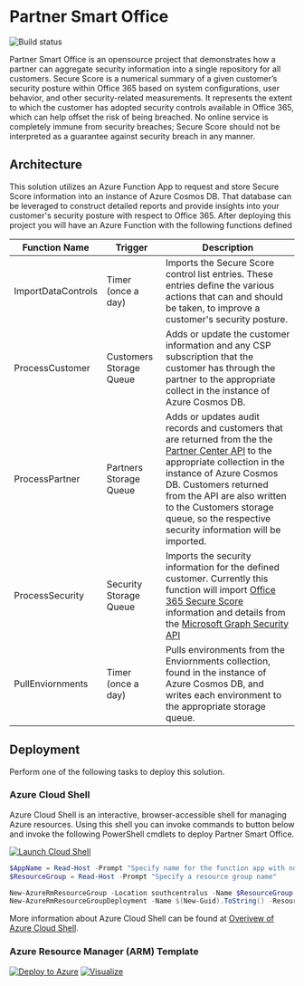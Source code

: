 # Partner Smart Office

![Build status](https://usocp.visualstudio.com/_apis/public/build/definitions/24f32206-cfd5-40e6-940d-0b99368492b0/11/badge)

Partner Smart Office is an opensource project that demonstrates how a partner can aggregate security information into a single repository for all customers. Secure Score is a numerical summary of a given customer’s security posture within Office 365 based on system configurations, user behavior, and other security-related measurements. It represents the extent to which the customer has adopted security controls available in Office 365, which can help offset the risk of being breached. No online service is completely immune from security breaches; Secure Score should not be interpreted as a guarantee against security breach in any manner.

## Architecture

This solution utilizes an Azure Function App to request and store Secure Score information into an instance of Azure Cosmos DB. That database can be leveraged to construct detailed reports and provide insights into your customer's security posture with respect to Office 365. After deploying this project you will have an Azure Function with the following functions defined

| Function Name      | Trigger                 | Description |
| ------------------ | ----------------------- | ----------- |
| ImportDataControls | Timer (once a day)      | Imports the Secure Score control list entries. These entries define the various actions that can and should be taken, to improve a customer's security posture. |
| ProcessCustomer    | Customers Storage Queue | Adds or update the customer information and any CSP subscription that the customer has through the partner to the appropriate collect in the instance of Azure Cosmos DB. |
| ProcessPartner   | Partners Storage Queue    | Adds or updates audit records and customers that are returned from the the [Partner Center API](https://docs.microsoft.com/en-us/partner-center/develop/scenarios) to the appropriate collection in the instance of Azure Cosmos DB. Customers returned from the API are also written to the Customers storage queue, so the respective security information will be imported. |
| ProcessSecurity    | Security Storage Queue  | Imports the security information for the defined customer. Currently this function will import [Office 365 Secure Score](https://support.office.com/article/introducing-the-office-365-secure-score-c9e7160f-2c34-4bd0-a548-5ddcc862eaef) information and details from the [Microsoft Graph Security API](https://www.microsoft.com/security/intelligence-security-api) |
| PullEnviornments   | Timer (once a day)      | Pulls environments from the Enviornments collection, found in the instance of Azure Cosmos DB, and writes each environment to the appropriate storage queue. |

## Deployment

Perform one of the following tasks to deploy this solution.

### Azure Cloud Shell

Azure Cloud Shell is an interactive, browser-accessible shell for managing Azure resources. Using this shell you can invoke commands to  button below and invoke the following PowerShell cmdlets to deploy Partner Smart Office.

[![Launch Cloud Shell](https://shell.azure.com/images/launchcloudshell.png "Launch Azure Cloud Shell")](https://shell.azure.com)

```powershell
$AppName = Read-Host -Prompt "Specify name for the function app with no spaces"
$ResourceGroup = Read-Host -Prompt "Specify a resource group name"

New-AzureRmResourceGroup -Location southcentralus -Name $ResourceGroup
New-AzureRmResourceGroupDeployment -Name $(New-Guid).ToString() -ResourceGroupName $ResourceGroup -TemplateUri https://raw.githubusercontent.com/Microsoft/Partner-Smart-Office/master/azuredeploy.json -appName $appName
```

More information about Azure Cloud Shell can be found at [Overivew of Azure Cloud Shell](https://docs.microsoft.com/en-us/azure/cloud-shell/overview).

### Azure Resource Manager (ARM) Template

[![Deploy to Azure](https://azuredeploy.net/deploybutton.png)](https://portal.azure.com/#create/Microsoft.Template/uri/https%3A%2F%2Fraw.githubusercontent.com%2FMicrosoft%2FPartner-Smart-Office%2Fmaster%2Fazuredeploy.json)
[![Visualize](http://armviz.io/visualizebutton.png)](http://armviz.io/#/?load=https%3A%2F%2Fraw.githubusercontent.com%2FMicrosoft%2FPartner-Smart-Office%2Fmaster%2Fazuredeploy.json)
